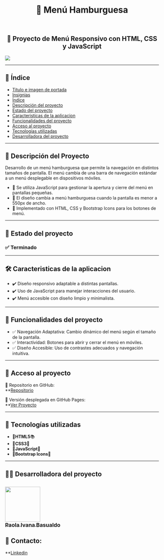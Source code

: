 <h1 id="titulo-e-imagen-de-portada" align="center">
  🍔 Menú Hamburguesa
</h1>  <br>

<h2 align="center">
  📌 Proyecto de Menú Responsivo con HTML, CSS y JavaScript
</h2>
<p id="insignias" align="left">
   <img src="https://img.shields.io/badge/STATUS-TERMINADO-blue">
</p>

---

## 📌 Índice

- [Título e imagen de portada](#titulo-e-imagen-de-portada)
- [Insignias](#insignias)
- [Índice](#-índice)
- [Descripción del proyecto](#-descripción-del-proyecto)
- [Estado del proyecto](#-estado-del-proyecto)
- [Caracteristicas de la aplicacion](#-caracteristicas-de-la-aplicacion)
- [Funcionalidades del proyecto](#-funcionalidades-del-proyecto)
- [Acceso al proyecto](#-acceso-al-proyecto)
- [Tecnologías utilizadas](#-tecnologías-utilizadas)
- [Desarrolladora del proyecto](#-desarrolladora-del-proyecto)

---

## 📖 Descripción del Proyecto

Desarrollo de un menú hamburguesa que permite la navegación en distintos tamaños de pantalla. El menú cambia de una barra de navegación estándar a un menú desplegable en dispositivos móviles.

<ul>
  <li>🔹 Se utiliza JavaScript para gestionar la apertura y cierre del menú en pantallas pequeñas.</li>
  <li>🔹 El diseño cambia a menú hamburguesa cuando la pantalla es menor a 550px de ancho.</li>
  <li>🔹 Implementado con HTML, CSS y Bootstrap Icons para los botones de menú.</li>
</ul>

---

## 🚧 Estado del proyecto  

<h3 align="left">
  ✅ Terminado
</h3>

---

## 🛠️ Caracteristicas de la aplicacion  

<ul>
  <li>✔️ Diseño responsivo adaptable a distintas pantallas.</li>
  <li>✔️ Uso de JavaScript para manejar interacciones del usuario.</li>
  <li>✔️ Menú accesible con diseño limpio y minimalista.</li>
</ul>

---

## 🔧 Funcionalidades del proyecto  

<ul>
  <li>✅ Navegación Adaptativa: Cambio dinámico del menú según el tamaño de la pantalla.</li>
  <li>✅ Interactividad: Botones para abrir y cerrar el menú en móviles.</li>
  <li>✅ Diseño Accesible: Uso de contrastes adecuados y navegación intuitiva.</li>
</ul>

---

## 📁 Acceso al proyecto  

🔗 Repositorio en GitHub:  
**[Repositorio](https://github.com/PaolaBasualdo/menu-hamburguesa)

🔗 Versión desplegada en GitHub Pages:  
**[Ver Proyecto](https://paolabasualdo.github.io/menu-hamburguesa/)  

---

## 🚀 Tecnologías utilizadas  

<ul>
  <li>🔹<strong>HTML5</strong>📚</li>
  <li>🔹<strong>CSS3</strong>💚</li>
  <li>🔹<strong>JavaScript</strong>💪</li>
  <li>🔹<strong>Bootstrap Icons</strong>📸</li>
</ul>

---

## 👩‍💻 Desarrolladora del proyecto  

[<img src="https://avatars.githubusercontent.com/u/117169838?v=4" width=115><br><sub>Paola Ivana Basualdo</sub>](https://github.com/PaolaBasualdo) 
---

## 📩 Contacto: 

**[Linkedin](https://www.linkedin.com/in/paola-ivana-basualdo/)



















